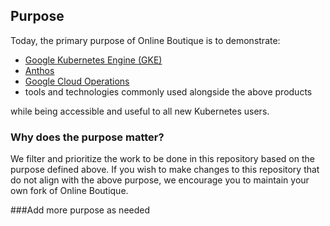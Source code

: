 ## Purpose

Today, the primary purpose of Online Boutique is to demonstrate:

* [Google Kubernetes Engine (GKE)](https://cloud.google.com/kubernetes-engine)
* [Anthos](https://cloud.google.com/anthos)
* [Google Cloud Operations](https://cloud.google.com/products/operations)
* tools and technologies commonly used alongside the above products

while being accessible and useful to all new Kubernetes users.

### Why does the purpose matter?

We filter and prioritize the work to be done in this repository based on the purpose defined above.
If you wish to make changes to this repository that do not align with the above purpose, we encourage you to maintain your own fork of Online Boutique.

###Add more purpose as needed
